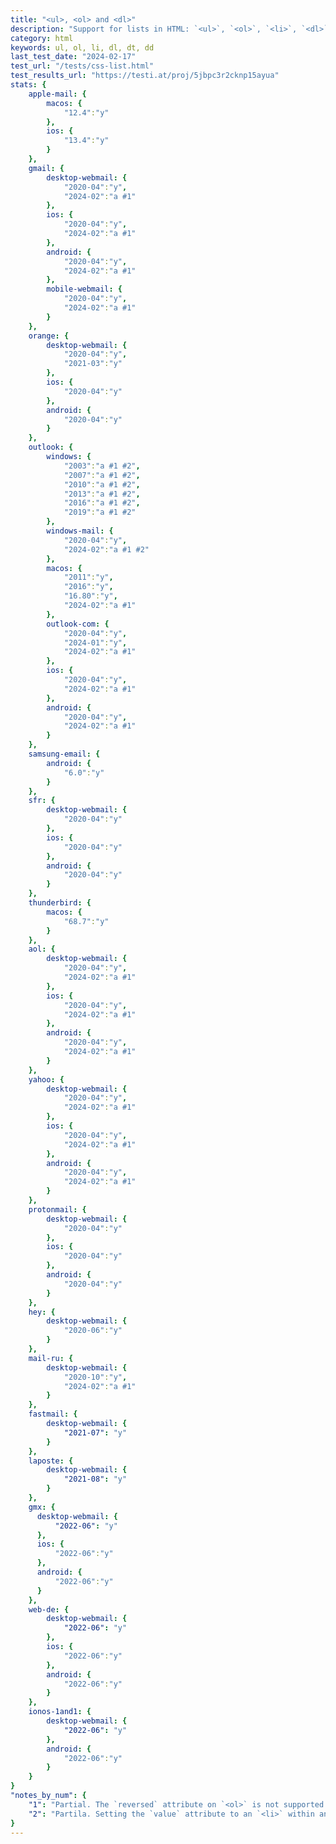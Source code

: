 ```yaml
---
title: "<ul>, <ol> and <dl>"
description: "Support for lists in HTML: `<ul>`, `<ol>`, `<li>`, `<dl>`, `<dt>` and `<dd>` elements."
category: html
keywords: ul, ol, li, dl, dt, dd
last_test_date: "2024-02-17"
test_url: "/tests/css-list.html"
test_results_url: "https://testi.at/proj/5jbpc3r2cknp15ayua"
stats: {
    apple-mail: {
        macos: {
            "12.4":"y"
        },
        ios: {
            "13.4":"y"
        }
    },
    gmail: {
        desktop-webmail: {
            "2020-04":"y",
            "2024-02":"a #1"
        },
        ios: {
            "2020-04":"y",
            "2024-02":"a #1"
        },
        android: {
            "2020-04":"y",
            "2024-02":"a #1"
        },
        mobile-webmail: {
            "2020-04":"y",
            "2024-02":"a #1"
        }
    },
    orange: {
        desktop-webmail: {
            "2020-04":"y",
            "2021-03":"y"
        },
        ios: {
            "2020-04":"y"
        },
        android: {
            "2020-04":"y"
        }
    },
    outlook: {
        windows: {
            "2003":"a #1 #2",
            "2007":"a #1 #2",
            "2010":"a #1 #2",
            "2013":"a #1 #2",
            "2016":"a #1 #2",
            "2019":"a #1 #2"
        },
        windows-mail: {
            "2020-04":"y",
            "2024-02":"a #1 #2"
        },
        macos: {
            "2011":"y",
            "2016":"y",
            "16.80":"y",
            "2024-02":"a #1"
        },
        outlook-com: {
            "2020-04":"y",
            "2024-01":"y",
            "2024-02":"a #1"
        },
        ios: {
            "2020-04":"y",
            "2024-02":"a #1"
        },
        android: {
            "2020-04":"y",
            "2024-02":"a #1"
        }
    },
    samsung-email: {
        android: {
            "6.0":"y"
        }
    },
    sfr: {
        desktop-webmail: {
            "2020-04":"y"
        },
        ios: {
            "2020-04":"y"
        },
        android: {
            "2020-04":"y"
        }
    },
    thunderbird: {
        macos: {
            "68.7":"y"
        }
    },
    aol: {
        desktop-webmail: {
            "2020-04":"y",
            "2024-02":"a #1"
        },
        ios: {
            "2020-04":"y",
            "2024-02":"a #1"
        },
        android: {
            "2020-04":"y",
            "2024-02":"a #1"
        }
    },
    yahoo: {
        desktop-webmail: {
            "2020-04":"y",
            "2024-02":"a #1"
        },
        ios: {
            "2020-04":"y",
            "2024-02":"a #1"
        },
        android: {
            "2020-04":"y",
            "2024-02":"a #1"
        }
    },
    protonmail: {
        desktop-webmail: {
            "2020-04":"y"
        },
        ios: {
            "2020-04":"y"
        },
        android: {
            "2020-04":"y"
        }
    },
    hey: {
        desktop-webmail: {
            "2020-06":"y"
        }
    },
    mail-ru: {
        desktop-webmail: {
            "2020-10":"y",
            "2024-02":"a #1"
        }
    },
    fastmail: {
        desktop-webmail: {
            "2021-07": "y"
        }
    },
    laposte: {
        desktop-webmail: {
            "2021-08": "y"
        }
    },
    gmx: {
      desktop-webmail: {
          "2022-06": "y"
      },
      ios: {
          "2022-06":"y"
      },
      android: {
          "2022-06":"y"
      }
	},
	web-de: {
		desktop-webmail: {
			"2022-06": "y"
		},
		ios: {
			"2022-06":"y"
		},
		android: {
			"2022-06":"y"
		}
	},
	ionos-1and1: {
		desktop-webmail: {
			"2022-06": "y"
		},
		android: {
			"2022-06":"y"
		}
	}
}
"notes_by_num": {
	"1": "Partial. The `reversed` attribute on `<ol>` is not supported.",
	"2": "Partila. Setting the `value` attribute to an `<li>` within an `<ol>` results in a different behaviour in comparison to browsers. The `<ol>` tag is closed before the `<li value=\"\">`. A new `<ol>` is added with the `start` attribute on it set to the value of the `value` attribute of the `<li>`."
}
---
```

